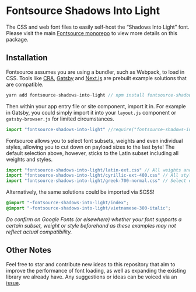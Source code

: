 # Fontsource Shadows Into Light

The CSS and web font files to easily self-host the “Shadows Into Light” font. Please visit the main [Fontsource monorepo](https://github.com/DecliningLotus/fontsource) to view more details on this package.

## Installation

Fontsource assumes you are using a bundler, such as Webpack, to load in CSS. Tools like [CRA](https://create-react-app.dev/), [Gatsby](https://www.gatsbyjs.org/) and [Next.js](https://nextjs.org/) are prebuilt example solutions that are compatible.

```javascript
yarn add fontsource-shadows-into-light // npm install fontsource-shadows-into-light
```

Then within your app entry file or site component, import it in. For example in Gatsby, you could simply import it into your `layout.js` component or `gatsby-browser.js` for limited circumstances.

```javascript
import "fontsource-shadows-into-light" //require("fontsource-shadows-into-light")
```

Fontsource allows you to select font subsets, weights and even individual styles, allowing you to cut down on payload sizes to the last byte! The default selection above, however, sticks to the Latin subset including all weights and styles.

```javascript
import "fontsource-shadows-into-light/latin-ext.css" // All weights and styles included.
import "fontsource-shadows-into-light/cyrillic-ext-400.css" // All styles included.
import "fontsource-shadows-into-light/greek-700-normal.css" // Select either normal or italic.
```

Alternatively, the same solutions could be imported via SCSS!

```scss
@import "~fontsource-shadows-into-light/index";
@import "~fontsource-shadows-into-light/vietnamese-300-italic";
```

_Do confirm on Google Fonts (or elsewhere) whether your font supports a certain subset, weight or style beforehand as these examples may not reflect actual compatibility._

## Other Notes

Feel free to star and contribute new ideas to this repository that aim to improve the performance of font loading, as well as expanding the existing library we already have. Any suggestions or ideas can be voiced via an [issue](https://github.com/DecliningLotus/fontsource/issues).
